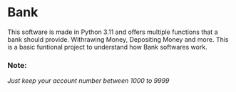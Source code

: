 # Bank
This software is made in Python 3.11 and offers multiple functions that a bank should provide. Withrawing Money, Depositing Money and more. This is a basic funtional project to understand how Bank softwares work.
### Note:
*Just keep your account number between 1000 to 9999*

